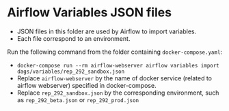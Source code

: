 # Airflow Variables JSON files
- JSON files in this folder are used by Airflow to import variables.
- Each file correspond to an environment.

Run the following command from the folder containing `docker-compose.yaml`:
- `docker-compose run --rm airflow-webserver airflow variables import dags/variables/rep_292_sandbox.json`
- Replace `airflow-webserver` by the name of docker service (related to airflow webserver) specified in docker-compose.
- Replace `rep_292_sandbox.json` by the corresponding environment, such as `rep_292_beta.json` or `rep_292_prod.json`